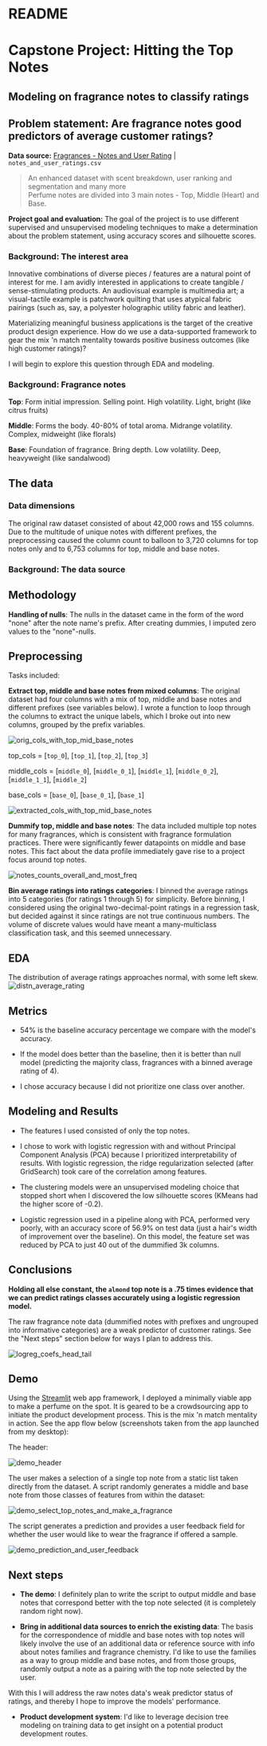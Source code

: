 # README

# Capstone Project: Hitting the Top Notes

## Modeling on fragrance notes to classify ratings

## Problem statement: Are fragrance notes good predictors of average customer ratings?

**Data source:** [Fragrances - Notes and User Rating](https://www.kaggle.com/sagikeren88/fragrances-and-perfumes) | `notes_and_user_ratings.csv`
>An enhanced dataset with scent breakdown, user ranking and segmentation and many more<br>
>Perfume notes are divided into 3 main notes - Top, Middle (Heart) and Base.


**Project goal and evaluation:** The goal of the project is to use different supervised and unsupervised modeling techniques to make a determination about the problem statement, using accuracy scores and silhouette scores.

### Background: The interest area

Innovative combinations of diverse pieces / features are a natural point of interest for me. I am avidly interested in applications to create tangible / sense-stimulating products. An audiovisual example is multimedia art; a visual-tactile example is patchwork quilting that uses atypical fabric pairings (such as, say, a polyester holographic utility fabric and leather). 

Materializing meaningful business applications is the target of the creative product design experience. How do we use a data-supported framework to gear the mix 'n match mentality towards positive business outcomes (like high customer ratings)?

I will begin to explore this question through EDA and modeling.

### Background: Fragrance notes

**Top**: Form initial impression. Selling point. High volatility. 
Light, bright (like citrus fruits)

**Middle**: Forms the body. 40-80% of total aroma. Midrange volatility.
Complex, midweight (like florals) 

**Base**: Foundation of fragrance. Bring depth. Low volatility.
Deep, heavyweight (like sandalwood) 


## The data

### Data dimensions

The original raw dataset consisted of about 42,000 rows and 155 columns. Due to the multitude of unique notes with different prefixes, the preprocessing caused the column count to balloon to 3,720 columns for top notes only and to 6,753 columns for top, middle and base notes.

### Background: The data source

## Methodology

**Handling of nulls**: The nulls in the dataset came in the form of the word "none" after the note name's prefix. After creating dummies, I imputed zero values to the "none"-nulls.

## Preprocessing

Tasks included:

**Extract top, middle and base notes from mixed columns**: The original dataset had four columns with a mix of top, middle and base notes and different prefixes (see variables below). I wrote a function to loop through the columns to extract the unique labels, which I broke out into new columns, grouped by the prefix variables.

![orig_cols_with_top_mid_base_notes](https://github.com/abishop17/fragrance_analysis_capstone/blob/main/figures/orig_cols_with_top_mid_base_notes.png)

top_cols = [`top_0`], [`top_1`], [`top_2`], [`top_3`]

middle_cols = [`middle_0`], [`middle_0_1`], [`middle_1`], [`middle_0_2`], [`middle_1_1`], [`middle_2`]

base_cols = [`base_0`], [`base_0_1`], [`base_1`]

![extracted_cols_with_top_mid_base_notes](https://github.com/abishop17/fragrance_analysis_capstone/blob/main/figures/extracted_cols_with_top_mid_base_notes.png)


**Dummify top, middle and base notes**: The data included multiple top notes for many fragrances, which is consistent with fragrance formulation practices. There were significantly fewer datapoints on middle and base notes. This fact about the data profile immediately gave rise to a project focus around top notes.

![notes_counts_overall_and_most_freq](https://github.com/abishop17/fragrance_analysis_capstone/blob/main/figures/notes_counts_overall_and_most_freq.png)

**Bin average ratings into ratings categories**: I binned the average ratings into 5 categories (for ratings 1 through 5) for simplicity. Before binning, I considered using the original two-decimal-point ratings in a regression task, but decided against it since ratings are not true continuous numbers. The volume of discrete values would have meant a many-multiclass classification task, and this seemed unnecessary.

## EDA

The distribution of average ratings approaches normal, with some left skew.
![distn_average_rating](https://github.com/abishop17/fragrance_analysis_capstone/blob/main/figures/distn_average_rating.png)

## Metrics

* 54% is the baseline accuracy percentage we compare with the model's accuracy.

* If the model does better than the baseline, then it is better than null model (predicting the majority class, fragrances with a binned average rating of 4).

* I chose accuracy because I did not prioritize one class over another.

## Modeling and Results

* The features I used consisted of only the top notes.  

* I chose to work with logistic regression with and without Principal Component Analysis (PCA) because I prioritized interpretability of results. With logistic regression, the ridge regularization selected (after GridSearch) took care of the correlation among features.

* The clustering models were an unsupervised modeling choice that stopped short when I discovered the low silhouette scores (KMeans had the higher score of -0.2).

* Logistic regression used in a pipeline along with PCA, performed very poorly, with an accuracy score of 56.9% on test data (just a hair's width of improvement over the baseline). On this model, the feature set was reduced by PCA to just 40 out of the dummified 3k columns.

## Conclusions

**Holding all else constant, the `almond` top note is a .75 times evidence that we can predict ratings classes accurately using a logistic regression model.**

The raw fragrance note data (dummified notes with prefixes and ungrouped into informative categories) are a weak predictor of customer ratings. See the "Next steps" section below for ways I plan to address this.

![logreg_coefs_head_tail](https://github.com/abishop17/fragrance_analysis_capstone/blob/main/figures/logreg_coefs_head_tail.png)

## Demo

Using the [Streamlit](https://github.com/streamlit/streamlit) web app framework, I deployed a minimally viable app to make a perfume on the spot. It is geared to be a crowdsourcing app to initiate the product development process. This is the mix 'n match mentality in action. See the app flow below (screenshots taken from the app launched from my desktop):

The header:

![demo_header](https://github.com/abishop17/fragrance_analysis_capstone/blob/main/figures/demo/demo_header.png)

The user makes a selection of a single top note from a static list taken directly from the dataset. A script randomly generates a middle and base note from those classes of features from within the dataset:

![demo_select_top_notes_and_make_a_fragrance](https://github.com/abishop17/fragrance_analysis_capstone/blob/main/figures/demo/demo_select_top_notes_and_make_a_fragrance.png)

The script generates a prediction and provides a user feedback field for whether the user would like to wear the fragrance if offered a sample.

![demo_prediction_and_user_feedback](https://github.com/abishop17/fragrance_analysis_capstone/blob/main/figures/demo/demo_prediction_and_user_feedback.png)


## Next steps

* **The demo**: I definitely plan to write the script to output middle and base notes that correspond better with the top note selected (it is completely random right now).

* **Bring in additional data sources to enrich the existing data**: The basis for the correspondence of middle and base notes with top notes will likely involve the use of an additional data or reference source with info about notes families and fragrance chemistry. I'd like to use the families as a way to group middle and base notes, and from those groups, randomly output a note as a pairing with the top note selected by the user.

With this I will address the raw notes data's weak predictor status of ratings, and thereby I hope to improve the models' performance.

* **Product development system**: I'd like to leverage decision tree modeling on training data to get insight on a potential product development routes.



